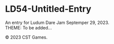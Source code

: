 # LD54-Untitled-Entry

An entry for Ludum Dare Jam Septemper 29, 2023.  
THEME: To be added...  
  
© 2023 CST Games.
